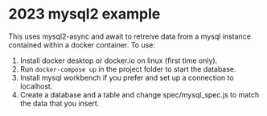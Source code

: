 # 2023 mysql2 example

This uses mysql2-async and await to retreive data from a mysql instance contained within a docker container. To use:

1. Install docker desktop or docker.io on linux (first time only).
2. Run `docker-compose up` in the project folder to start the database.
3. Install mysql workbench if you prefer and set up a connection to localhost.
4. Create a database and a table and change spec/mysql_spec.js to match the data that you insert.

